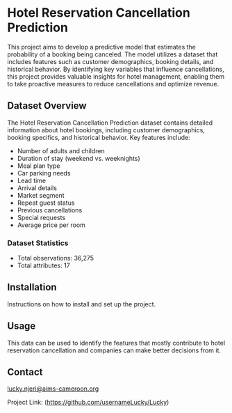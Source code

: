 # Hotel Reservation Cancellation Prediction

This project aims to develop a predictive model that estimates the probability of a booking being canceled. The model utilizes a dataset that includes features such as customer demographics, booking details, and historical behavior. By identifying key variables that influence cancellations, this project provides valuable insights for hotel management, enabling them to take proactive measures to reduce cancellations and optimize revenue.

## Dataset Overview

The Hotel Reservation Cancellation Prediction dataset contains detailed information about hotel bookings, including customer demographics, booking specifics, and historical behavior. Key features include:
- Number of adults and children
- Duration of stay (weekend vs. weeknights)
- Meal plan type
- Car parking needs
- Lead time
- Arrival details
- Market segment
- Repeat guest status
- Previous cancellations
- Special requests
- Average price per room

### Dataset Statistics
- Total observations: 36,275
- Total attributes: 17

## Installation

Instructions on how to install and set up the project.

## Usage

This data can be used to identify the features that mostly contribute to hotel reservation cancellation and companies can make better decisions from it. 

## Contact

lucky.njeri@aims-cameroon.org

Project Link: (https://github.com/usernameLucky/Lucky)
